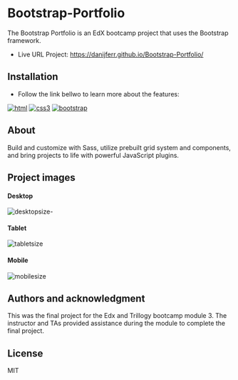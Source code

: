 # Bootstrap-Portfolio

The Bootstrap Portfolio is an EdX bootcamp project that uses the Bootstrap framework.

- Live URL Project: https://danijferr.github.io/Bootstrap-Portfolio/

## Installation 

- Follow the link bellwo to learn more about the features: 

[![html](https://user-images.githubusercontent.com/117309987/210229486-9f5e01e3-3c35-4238-817a-f65bfac95378.png)][1]
[![css3](https://user-images.githubusercontent.com/117309987/210229484-4fc2f739-1c58-48f4-ae1c-b9445d6bb90b.png)][2]
[![bootstrap](https://user-images.githubusercontent.com/117309987/210229483-76a364a5-60ce-4b24-aa64-50e0930bbed0.png)][3]


[1]: https://www.w3schools.com/html
[2]: https://www.w3schools.com/css
[3]: https://getbootstrap.com 


## About

Build and customize with Sass, utilize prebuilt grid system and components, and bring projects to life with powerful JavaScript plugins.

## Project images

#### Desktop

![desktopsize-](https://user-images.githubusercontent.com/117309987/207041656-3c3576f2-5a80-4bc7-b624-3c005c890018.png)

#### Tablet

![tabletsize](https://user-images.githubusercontent.com/117309987/207042904-96147c43-0db0-4123-9b56-544dac7d0399.png)

#### Mobile

![mobilesize](https://user-images.githubusercontent.com/117309987/207042097-0257ba6f-f873-41cb-991f-da7aa769db7a.png)

## Authors and acknowledgment

This was the final project for the Edx and Trillogy bootcamp module 3. The instructor and TAs provided assistance during the module to complete the final project.

## License 

MIT
